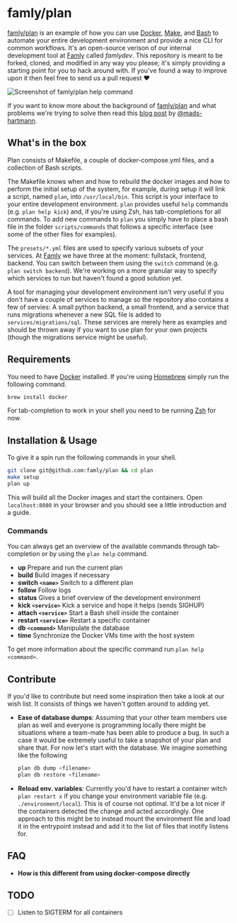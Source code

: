 # famly/plan
[famly/plan][famly/plan] is an example of how you can use [Docker][docker], [Make][make], and
[Bash][bash] to automate your entire development environment and provide a
nice CLI for common workflows. It's an open-source verison of our internal
development tool at [Famly][famly] called *famlydev*. This repository is meant to be forked,
cloned, and modified in any way you please; it's simply providing a starting point for you to
hack around with. If you've found a way to improve upon it then feel free to send
us a pull request ❤️

![Screenshot of famly/plan help command](https://s3.eu-central-1.amazonaws.com/opensource.famly.co/plan/readme.png)

If you want to know more about the background of [famly/plan][famly/plan] and what problems
we're trying to solve then read this [blog post][blogpost] by [@mads-hartmann][mads].

## What's in the box
Plan consists of Makefile, a couple of docker-compose.yml files, and a collection of
Bash scripts.

The Makefile knows when and how to rebuild the docker images and how to perform the initial setup of the system, for example, during setup it will link a script,
named `plan`, into `/usr/local/bin`. This script is your interface to your entire
development environment. `plan` provides useful `help` commands (e.g. `plan help kick`) and,
if you're using Zsh, has tab-completions for all commands. To add new commands to `plan`
you simply have to place a bash file in the folder `scripts/commands` that follows a
specific interface (see some of the other files for examples).

The `presets/*.yml` files are used to specify various subsets of your
services. At [Famly][famly] we have three at the moment: fullstack, frontend, backend.
You can switch between them using the `switch` command (e.g. `plan switch backend`). We're
working on a more granular way to specify which services to run but haven't found a good
solution yet.

A tool for managing your development environment isn't very useful if you don't have a
couple of services to manage so the repository also contains a few of servies: A small
python backend, a small frontend, and a service that runs migrations whenever a new SQL file
is added to `services/migrations/sql`. These services are merely here as examples and should
be thrown away if you want to use plan for your own projects (though the migrations service might be useful).

## Requirements
You need to have [Docker][docker] installed. If you're using [Homebrew][homebrew] simply run
the following command.

```bash
brew install docker
```

For tab-completion to work in your shell you need to be running [Zsh][zsh]
for now.

## Installation & Usage
To give it a spin run the following commands in your shell.

```bash
git clone git@github.com:famly/plan && cd plan
make setup
plan up
```

This will build all the Docker images and start the containers. Open
`localhost:8080` in your browser and you should see a little introduction
and a guide.

### Commands
You can always get an overview of the available commands through tab-completion
or by using the `plan help` command.

- **up** Prepare and run the current plan
- **build** Build images if necessary
- **switch `<name>`** Switch to a different plan
- **follow** Follow logs
- **status** Gives a brief overview of the development environment
- **kick `<service>`** Kick a service and hope it helps (sends SIGHUP)
- **attach `<service>`** Start a Bash shell inside the container
- **restart `<service>`** Restart a specific container
- **db `<command>`** Manipulate the database
- **time** Synchronize the Docker VMs time with the host system

To get more information about the specific command run `plan help <command>`.

## Contribute
If you'd like to contribute but need some inspiration then take a look
at our wish list. It consists of things we haven't gotten around to
adding yet.

- **Ease of database dumps**: Assuming that your other team members
  use plan as well and everyone is programming locally there might be
  situations where a team-mate has been able to produce a bug. In such
  a case it would be extremely useful to take a snapshot of your plan
  and share that. For now let's start with the database. We imagine
  something like the following

  ```bash
  plan db dump <filename>
  plan db restore <filename>
  ```

- **Reload env. variables**: Currently you'd have to restart a container
  witch `plan restart x` if you change your environment variable file
  (e.g. `./environment/local`). This is of course not optimal. It'd be
  a lot nicer if the containers detected the change and acted
  accordingly. One approach to this might be to instead mount the
  environment file and load it in the entrypoint instead and add it to
  the list of files that inotify listens for.

## FAQ

- **How is this different from using docker-compose directly**


## TODO
- [ ] Listen to SIGTERM for all containers

[famly]: https://famly.co
[famly/plan]: https://github.com/famly/plan
[docker]: https://www.docker.com/
[make]: https://www.gnu.org/software/make/
[bash]: https://www.gnu.org/software/bash/
[zsh]: http://www.zsh.org/
[homebrew]: http://brew.sh/
[blogpost]: http://mads-hartmann.com/2017/01/15/automating-developer-environments.html
[mads]: https://github.com/mads-hartmann
